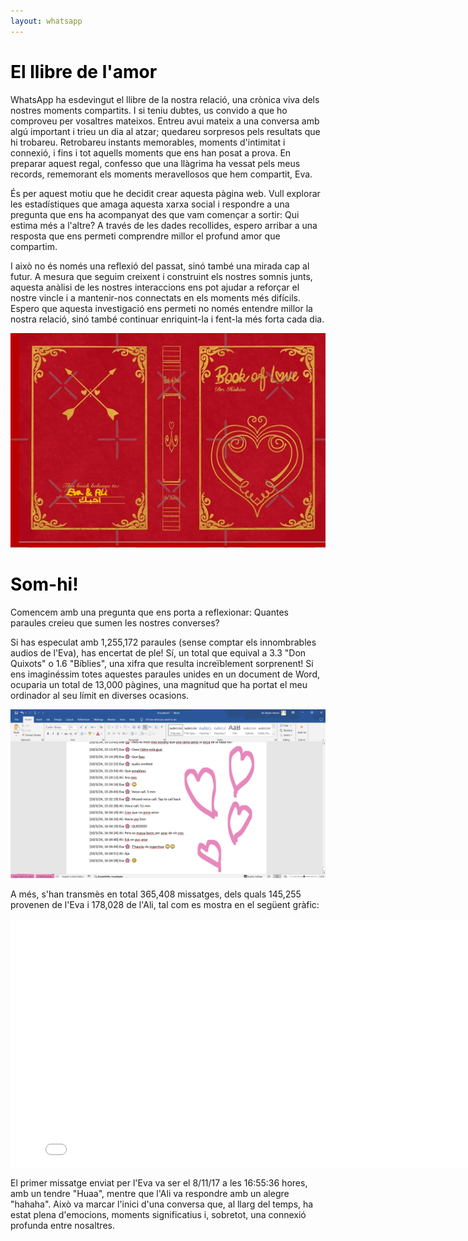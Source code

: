 ```yaml
---
layout: whatsapp
---
```


# <span style="color: #000000;">El llibre de l'amor</span>
<div>
<p>
WhatsApp ha esdevingut el llibre de la nostra relació, una crònica viva dels nostres moments compartits. I si teniu dubtes, us convido a que ho comproveu per vosaltres mateixos. Entreu avui mateix a una conversa amb algú important i trieu un dia al atzar; quedareu sorpresos pels resultats que hi trobareu. Retrobareu instants memorables, moments d'intimitat i connexió, i fins i tot aquells moments que ens han posat a prova. En preparar aquest regal, confesso que una llàgrima ha vessat pels meus records, rememorant els moments meravellosos que hem compartit, Eva.
</p>
<p>
És per aquest motiu que he decidit crear aquesta pàgina web. Vull explorar les estadístiques que amaga aquesta xarxa social i respondre a una pregunta que ens ha acompanyat des que vam començar a sortir: Qui estima més a l'altre? A través de les dades recollides, espero arribar a una resposta que ens permeti comprendre millor el profund amor que compartim.
</p>
<p>
I això no és només una reflexió del passat, sinó també una mirada cap al futur. A mesura que seguim creixent i construint els nostres somnis junts, aquesta anàlisi de les nostres interaccions ens pot ajudar a reforçar el nostre vincle i a mantenir-nos connectats en els moments més difícils. Espero que aquesta investigació ens permeti no només entendre millor la nostra relació, sinó també continuar enriquint-la i fent-la més forta cada dia.
</p>
<p>
</p>
</div>

<div style="text-align: center;">
  <img src="assets/img/Book of Love.jpg" alt="Grouping is an important step to make things simpler">
</div>




# <span style="color: #000000;">Som-hi!</span>

<div>
<p>
Comencem amb una pregunta que ens porta a reflexionar: Quantes paraules creieu que sumen les nostres converses?
</p>
<p>
Si has especulat amb 1,255,172 paraules (sense comptar els innombrables audios de l'Eva), has encertat de ple! Sí, un total que equival a 3.3 "Don Quixots" o 1.6 "Bíblies", una xifra que resulta increïblement sorprenent! Si ens imaginéssim totes aquestes paraules unides en un document de Word, ocuparia un total de 13,000 pàgines, una magnitud que ha portat el meu ordinador al seu límit en diverses ocasions.
</p>
<p>
</p>
<div style="text-align: center;">
  <img src="assets/img/Words_chat_ninos.png" alt="Grouping is an important step to make things simpler">
</div>
<p>
</p>
<p>
A més, s'han transmès en total 365,408 missatges, dels quals 145,255 provenen de l'Eva i 178,028 de l'Ali, tal com es mostra en el següent gràfic:
<div style="text-align: center; margin: 0 auto;">
  <!-- Replace the following line with your actual graph code -->
  <iframe src="assets/plots/Messages_Words.html" width="800" height="400" frameborder="0" style="display: block; margin: 0 auto;"></iframe>
</div>
</p>
<p>
El primer missatge enviat per l'Eva va ser el 8/11/17 a les 16:55:36 hores, amb un tendre "Huaa", mentre que l'Ali va respondre amb un alegre "hahaha". Això va marcar l'inici d'una conversa que, al llarg del temps, ha estat plena d'emocions, moments significatius i, sobretot, una connexió profunda entre nosaltres.
</p>
<p>
</p>
</div>

